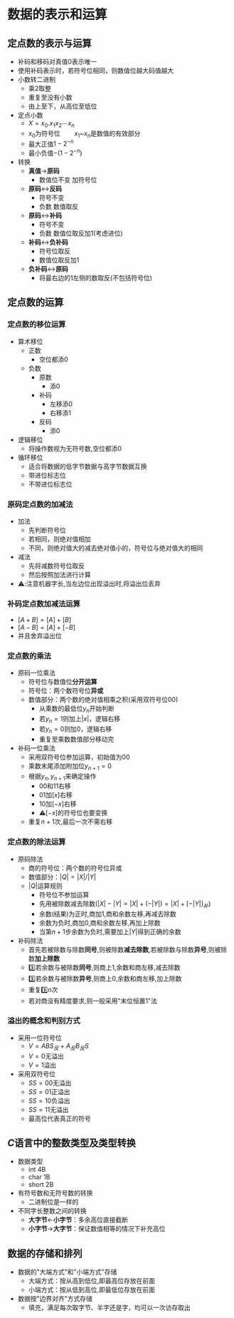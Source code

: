 # 数据的表示和运算

## 定点数的表示与运算
- 补码和移码对真值$0$表示唯一
- 使用补码表示时，若符号位相同，则数值位越大码值越大
- 小数转二进制
  - 乘$2$取整
  - 重复至没有小数
  - 由上至下，从高位至低位
- 定点小数
  - $X=x_0.x_1x_2\cdots x_n$
  - $x_0$为符号位$\qquad x_1$~$x_n$是数值的有效部分
  - 最大正值$1-2^{-n}$
  - 最小负值$-(1-2^{-n})$
- 转换
  - **真值**$\rightarrow$**原码**
    - 数值位不变 加符号位
  - **原码**$\leftrightarrow$**反码**
    - 符号不变
    - 负数 数值取反
  - **原码**$\leftrightarrow$**补码**
    - 符号不变
    - 负数 数值位取反加$1$(考虑进位)
  - **补码**$\leftrightarrow$**负补码**
    - 符号位取反
    - 数值位取反加$1$
  - **负补码**$\leftrightarrow$**原码**
    - 将最右边的$1$左侧的数取反(不包括符号位)
## 定点数的运算

### 定点数的移位运算
  - 算术移位
    - 正数
      - 空位都添$0$
    - 负数
      - 原数
        - 添$0$
      - 补码
        - 左移添$0$
        - 右移添$1$
      - 反码
        - 添$0$
  - 逻辑移位
    - 将操作数视为无符号数,空位都添$0$
  - 循环移位
    - 适合将数据的低字节数据与高字节数据互换
    - 带进位标志位
    - 不带进位标志位
### 原码定点数的加减法
  - 加法
    - 先判断符号位
    - 若相同，则绝对值相加
    - 不同，则绝对值大的减去绝对值小的，符号位与绝对值大的相同
  - 减法
    - 先将减数符号位取反
    - 然后按照加法进行计算
  - ⚠️:注意机器字长,当左边位出现溢出时,将溢出位丢弃
### 补码定点数加减法运算
  - $[A+B]=[A]+[B]$
  - $[A-B]=[A]+[-B]$
  - 并且舍弃溢出位
### 定点数的乘法
  - 原码一位乘法
    - 符号位与数值位**分开运算**
    - 符号位：两个数符号位**异或**
    - 数值部分：两个数的绝对值相乘之积(采用双符号位$00$)
      - 从乘数的最低位$y_n$开始判断
      - 若$y_n=1$则加上$|x|$，逻辑右移
      - 若$y_n=0$则加$0$，逻辑右移
      - 重复至乘数数值部分移动完
  - 补码一位乘法
    - 采用双符号位参加运算，初始值为00
    - 乘数末尾添加附加位$y_{n+1}=0$
    - 根据$y_n,y_{n+1}$来确定操作
      - $00$和$11$右移
      - $01$加$[x]$右移
      - $10$加$[-x]$右移
      - ⚠️$[-x]$的符号位也要变换
    - 重复$n+1$次,最后一次不需右移
### 定点数的除法运算
  - 原码除法
    - 商的符号位：两个数的符号位异或
    - 数值部分：$|Q|=|X|/|Y|$
    - $|Q|$运算规则
      - 符号位不参加运算
      - 先用被除数减去除数($|X|-|Y|=|X|+(-|Y|)=|X|+[-|Y|]_补$)
      - 余数(结果)为正时,商加$1$,商和余数左移,再减去除数
      - 余数为负时,商加$0$,商和余数左移,再加上除数
      - 当第$n+1$步余数为负时,需要加上$|Y|$得到正确的余数
  - 补码除法
    - 首先若被除数与除数**同号**,则被除数**减去除数**,若被除数与除数**异号**,则被除数**加上除数**
    - 3️⃣若余数与被除数**同号**,则商上$1$,余数和商左移,减去除数
    - 3️⃣若余数与被除数**异号**,则商上$0$,余数和商左移,加上除数
    - 重复3️⃣$n$次
    - 若对商没有精度要求,则一般采用"末位恒置$1$"法
### 溢出的概念和判别方式
  - 采用一位符号位
    - $V=ABS_反+A_反B_反S$
    - $V=0$无溢出
    - $V=1$溢出
  - 采用双符号位
    - $SS=00$无溢出
    - $SS=01$正溢出
    - $SS=10$负溢出
    - $SS=11$无溢出
    - 最高位代表真正的符号
## $C$语言中的整数类型及类型转换
- 数据类型
  - int 4B
  - char 1B
  - short 2B
- 有符号数和无符号数的转换
  - 二进制位是一样的
- 不同字长整数之间的转换
  - **大字节**$\leftarrow$**小字节**：多余高位直接截断
  - **小字节**$\rightarrow$**大字节**：保证数值相等的情况下补充高位

## 数据的存储和排列
- 数据的"大端方式"和"小端方式"存储
  - 大端方式：按从高到低位,即最高位存放在前面
  - 小端方式：按从低到高位,即最低位存放在前面
- 数据按"边界对齐"方式存储
  - 填充，满足每次取字节、半字还是字，均可以一次访存取出